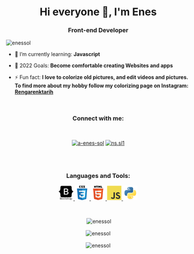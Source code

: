 <h1 align="center">Hi everyone 👋, I'm Enes</h1>
<h3 align="center">Front-end Developer</h3>

<p align="left"> <img src="https://komarev.com/ghpvc/?username=enessol&label=Profile%20views&color=0e75b6&style=flat" alt="enessol" /> </p>

- 🌱 I’m currently learning: **Javascript**

- 🔭 2022 Goals: **Become comfortable creating Websites and apps**

- ⚡ Fun fact: **I love to colorize old pictures, and edit videos and pictures. To find more about my hobby follow my colorizing page on Instagram: [Rengarenktarih](https://www.instagram.com/rengarenktarih/)**
<br />
<h3 align="center">Connect with me:</h3>
<br />
<p align="center">
<a href="https://linkedin.com/in/a-enes-sol" target="blank"><img align="center" src="https://raw.githubusercontent.com/rahuldkjain/github-profile-readme-generator/master/src/images/icons/Social/linked-in-alt.svg" alt="a-enes-sol" height="30" width="40" /></a>
<a href="https://instagram.com/ns.sl1" target="blank"><img align="center" src="https://raw.githubusercontent.com/rahuldkjain/github-profile-readme-generator/master/src/images/icons/Social/instagram.svg" alt="ns.sl1" height="30" width="40" /></a>
</p>
<br />
<br />
<h3 align="center">Languages and Tools:</h3>
<p align="center"> <a href="https://getbootstrap.com" target="_blank" rel="noreferrer"> <img src="https://raw.githubusercontent.com/devicons/devicon/master/icons/bootstrap/bootstrap-plain-wordmark.svg" alt="bootstrap" width="40" height="40"/> </a> <a href="https://www.w3schools.com/css/" target="_blank" rel="noreferrer"> <img src="https://raw.githubusercontent.com/devicons/devicon/master/icons/css3/css3-original-wordmark.svg" alt="css3" width="40" height="40"/> </a> <a href="https://www.w3.org/html/" target="_blank" rel="noreferrer"> <img src="https://raw.githubusercontent.com/devicons/devicon/master/icons/html5/html5-original-wordmark.svg" alt="html5" width="40" height="40"/> </a> <a href="https://developer.mozilla.org/en-US/docs/Web/JavaScript" target="_blank" rel="noreferrer"> <img src="https://raw.githubusercontent.com/devicons/devicon/master/icons/javascript/javascript-original.svg" alt="javascript" width="40" height="40"/> </a> <a href="https://www.python.org" target="_blank" rel="noreferrer"> <img src="https://raw.githubusercontent.com/devicons/devicon/master/icons/python/python-original.svg" alt="python" width="40" height="40"/> </a> </p>

<br />
<div align="center">


<p>&nbsp;<img align="center" src="https://github-readme-stats.vercel.app/api?username=enessol&show_icons=true&locale=en" alt="enessol" /></p>
<p><img align="center" src="https://github-readme-streak-stats.herokuapp.com/?user=enessol&" alt="enessol" /></p>
<p><img align="center" src="https://github-readme-stats.vercel.app/api/top-langs?username=enessol&show_icons=true&locale=en&layout=compact" alt="enessol"/></p>

</div>


